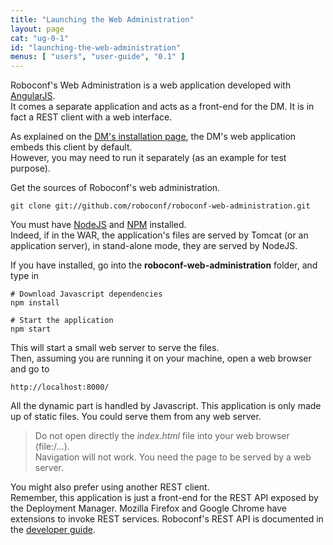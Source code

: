 ```yaml
---
title: "Launching the Web Administration"
layout: page
cat: "ug-0-1"
id: "launching-the-web-administration"
menus: [ "users", "user-guide", "0.1" ]
---
```


Roboconf's Web Administration is a web application developed with [AngularJS](http://angularjs.org/).  
It comes a separate application and acts as a front-end for the DM. It is in fact a REST client with a web interface.

As explained on the [DM's installation page](installing-the-deployment-manager.html), the DM's web application
embeds this client by default.  
However, you may need to run it separately (as an example for test purpose).

Get the sources of Roboconf's web administration.  

	git clone git://github.com/roboconf/roboconf-web-administration.git

You must have [NodeJS](http://nodejs.org/) and [NPM](https://www.npmjs.org/) installed.  
Indeed, if in the WAR, the application's files are served by Tomcat (or an application server),
in stand-alone mode, they are served by NodeJS.

If you have  installed, go into the **roboconf-web-administration** folder, and type in

``` properties
# Download Javascript dependencies
npm install

# Start the application
npm start
```

This will start a small web server to serve the files.  
Then, assuming you are running it on your machine, open a web browser and go to

	http://localhost:8000/

All the dynamic part is handled by Javascript. This application is only made up
of static files. You could serve them from any web server.

> Do not open directly the *index.html* file into your web browser (file:/...).  
> Navigation will not work. You need the page to be served by a web server.

You might also prefer using another REST client.  
Remember, this application is just a front-end for the REST API exposed by the Deployment Manager.
Mozilla Firefox and Google Chrome have extensions to invoke REST services. Roboconf's REST API 
is documented in the [developer guide](../developer-guide/developer-guide.html).
